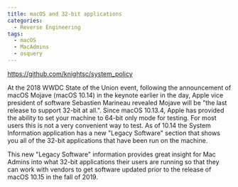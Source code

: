 ```yaml
---
title: macOS and 32-bit applications
categories:
  - Reverse Engineering
tags:
  - macOS
  - MacAdmins
  - osquery
---
```


https://github.com/knightsc/system_policy

At the 2018 WWDC State of the Union event, following the announcement of macOS Mojave (macOS 10.14) in the keynote earlier in the day, Apple vice president of software Sebastien Marineau revealed Mojave will be "the last release to support 32-bit at all.". Since macOS 10.13.4, Apple has provided the ability to set your machine to 64-bit only mode for testing. For most users this is not a very convenient way to test. As of 10.14 the System Information application has a new "Legacy Software" section that shows you all of the 32-bit applications that have been run on the machine.

This new "Legacy Software" information provides great insight for Mac Admins into what 32-bit applications their users are running so that they can work with vendors to get software updated prior to the release of macOS 10.15 in the fall of 2019.